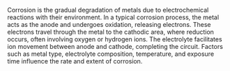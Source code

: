 Corrosion is the gradual degradation of metals due to electrochemical reactions with their environment. In a typical corrosion process, the metal acts as the anode and undergoes oxidation, releasing electrons. These electrons travel through the metal to the cathodic area, where reduction occurs, often involving oxygen or hydrogen ions. The electrolyte facilitates ion movement between anode and cathode, completing the circuit. Factors such as metal type, electrolyte composition, temperature, and exposure time influence the rate and extent of corrosion.

